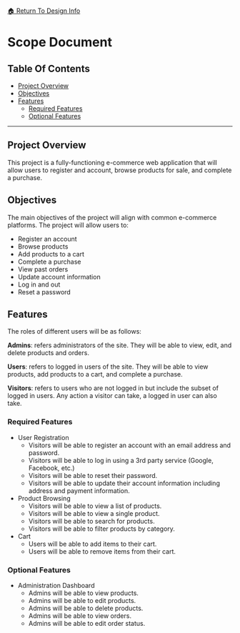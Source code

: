 [ &#127968; Return To Design Info](../design_info.md)

# Scope Document

## Table Of Contents

-   [Project Overview](#project-overview)
-   [Objectives](#objectives)
-   [Features](#features)
    -   [Required Features](#required-features)
    -   [Optional Features](#optional-features)

---

## Project Overview

This project is a fully-functioning e-commerce web application that will allow users to register and account, browse products for sale, and complete a purchase.

## Objectives

The main objectives of the project will align with common e-commerce platforms. The project will allow users to:

-   Register an account
-   Browse products
-   Add products to a cart
-   Complete a purchase
-   View past orders
-   Update account information
-   Log in and out
-   Reset a password

## Features

The roles of different users will be as follows:

**Admins**: refers administrators of the site. They will be able to view, edit, and delete products and orders.

**Users**: refers to logged in users of the site. They will be able to view products, add products to a cart, and complete a purchase.

**Visitors**: refers to users who are not logged in but include the subset of logged in users. Any action a visitor can take, a logged in user can also take. 


### Required Features

-   User Registration
    - Visitors will be able to register an account with an email address and password.
    -   Visitors will be able to log in using a 3rd party service (Google, Facebook, etc.)
    -   Visitors will be able to reset their password.
    -   Visitors will be able to update their account information including address and payment information.
-   Product Browsing
    -   Visitors will be able to view a list of products.
    -   Visitors will be able to view a single product.
    -   Visitors will be able to search for products.
    -   Visitors will be able to filter products by category.
-   Cart
    -   Users will be able to add items to their cart.
    -   Users will be able to remove items from their cart.

### Optional Features

-   Administration Dashboard
    -   Admins will be able to view products.
    -   Admins will be able to edit products.
    -   Admins will be able to delete products.
    -   Admins will be able to view orders.
    -   Admins will be able to edit order status.

